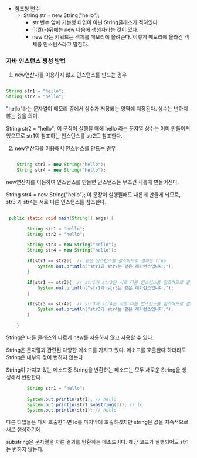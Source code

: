 * 참조형 변수
  * String str = new String("hello");
    * str 변수 앞에 기본형 타입이 아닌 String클래스가 적혀있다.
    * 이퀄(=)뒤에는 new 다음에 생성자라는 것이 있다.
    * new 라는 키워드는 객체를 메모리에 올려준다. 이렇게 메모리에 올라간 객체를 인스턴스라고 말한다.

### 자바 인스턴스 생성 방법

1. new연산자를 이용하지 않고 인스턴스를 만드는 경우

```java

String str1 = "hello";
String str2 = "hello";

```

"hello"라는 문자열이 메모리 중에서 상수가 저장되는 영역에 저장된다. 상수는 변하지 않는 값을 의미.

String str2 = "hello"; 이 문장이 실행될 때에 hello 라는 문자열 상수는 이미 만들어져 있으므로 str1이 참조하는 인스턴스를 str2도 참조한다.

2. new연산자를 이용해서 인스턴스를 만드는 경우

```java

    String str3 = new String("hello");
    String str4 = new String("hello");

```

new연산자를 이용하여 인스턴스를 만들면 인스턴스는 무조건 새롭게 만들어진다.

String str4 = new String("hello"); 이 문장이 실행될때도 새롭게 만들게 되므로, str3 과 str4는 서로 다른 인스턴스를 참조한다.

```java

 public static void main(String[] args) {

        String str1 = "hello";
        String str2 = "hello";

        String str3 = new String("hello");
        String str4 = new String("hello");

        if(str1 == str2){  // 같은 인스턴스를 참조하므로 결과는 true
            System.out.println("str1과 str2는 같은 레퍼런스입니다.");
        }

        if(str1 == str3){  // str1과 str3은 서로 다른 인스턴스를 참조하므로 결과는 false
            System.out.println("str1과 str3는 같은 레퍼런스입니다.");
        }

        if(str3 == str4){  // str3과 str4는 서로 다른 인스턴스를 참조하므로 결과는 false
            System.out.println("str3과 str4는 같은 레퍼런스입니다.");
        }

    }

```

String은 다른 클래스와 다르게 new를 사용하지 않고 사용할 수 있다.

String은 문자열과 관련된 다양한 메소드를 가지고 있다. 메소드를 호출한다 하더라도 String은 내부의 값이 변하지 않는다

String이 가지고 있는 메소드중 String을 반환하는 메소드는 모두 새로운 String을 생성해서 반환한다.

```java
        String str1 = "hello";
        
        System.out.println(str1); // hello
        System.out.println(str1.substring(3)); // lo
        System.out.println(str1); // hello

```

다른 타입들은 다시 호출한다면 lo를 마지막에 호출하겠지만 string은 값을 지속적으로 새로 생성하기에 

substring은 문자열을 자른 결과를 반환하는 메소드이다. 해당 코드가 실행되어도 str1는 변하지 않는다.
